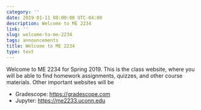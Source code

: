 ```yaml
---
category: ''
date: 2019-01-11 08:00:00 UTC-04:00
description: Welcome to ME 2234
link: ''
slug: welcome-to-me-2234
tags: announcements
title: Welcome to ME 2234
type: text
---
```


Welcome to ME 2234 for Spring 2019. This is the class website, where you
will be able to find homework assignments, quizzes, and other course
materials. Other important websites will be

* Gradescope: https://gradescope.com
* Jupyter: https://me2233.uconn.edu
